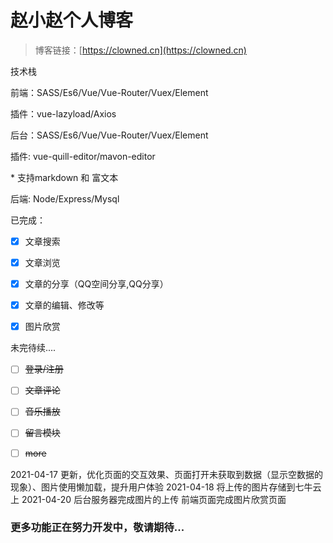 # 赵小赵个人博客

> 博客链接：[https://clowned.cn](https://clowned.cn)

技术栈

前端：SASS/Es6/Vue/Vue-Router/Vuex/Element

插件：vue-lazyload/Axios

后台：SASS/Es6/Vue/Vue-Router/Vuex/Element

插件: vue-quill-editor/mavon-editor

\* 支持markdown 和 富文本

后端: Node/Express/Mysql


已完成：

- [x] 文章搜索
- [x] 文章浏览
- [x] 文章的分享（QQ空间分享,QQ分享）
- [x] 文章的编辑、修改等
- [x] 图片欣赏


未完待续....

- [ ] ~~登录/注册~~
- [ ] ~~文章评论~~
- [ ] ~~音乐播放~~
- [ ] ~~留言模块~~
- [ ] ~~more~~



2021-04-17 更新，优化页面的交互效果、页面打开未获取到数据（显示空数据的现象）、图片使用懒加载，提升用户体验
2021-04-18 将上传的图片存储到七牛云上
2021-04-20 后台服务器完成图片的上传 前端页面完成图片欣赏页面



### 更多功能正在努力开发中，敬请期待...
